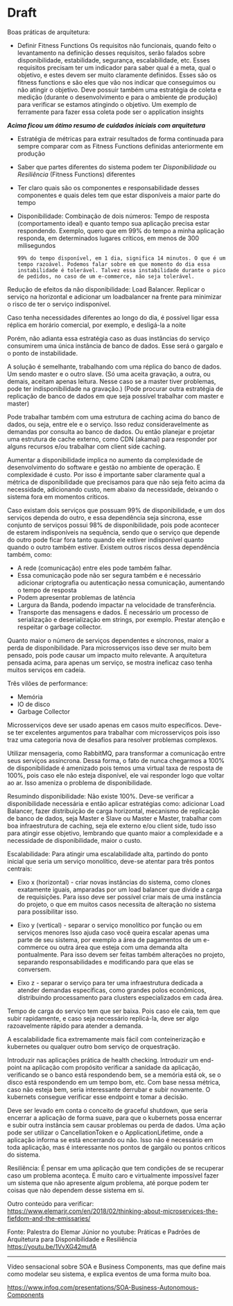 # Draft

Boas práticas de arquitetura:

- Definir Fitness Functions
  Os requisitos não funcionais, quando feito o levantamento na definição desses requisitos, serão falados sobre disponibilidade, estabilidade, segurança, escalabilidade, etc. Esses requisitos precisam ter um indicador para saber qual é a meta, qual o objetivo, e estes devem ser muito claramente definidos. Esses são os fitness functions e são eles que vão nos indicar que conseguimos ou não atingir o objetivo. Deve possuir também uma estratégia de coleta e medição (durante o desenvolvimento e para o ambiente de produção) para verificar se estamos atingindo o objetivo. Um exemplo de ferramente para fazer essa coleta pode ser o application insights

**_Acima ficou um ótimo resumo de cuidados iniciais com arquitetura_**

- Estratégia de métricas para extrair resultados de forma continuada para sempre comparar com as Fitness Functions definidas anteriormente em produção

- Saber que partes diferentes do sistema podem ter _Disponibilidade_ ou _Resiliência_ (Fitness Functions) diferentes

- Ter claro quais são os componentes e responsabilidade desses componentes e quais deles tem que estar disponíveis a maior parte do tempo

- Disponibilidade:
  Combinação de dois números: Tempo de resposta (comportamento ideal) e quanto tempo sua aplicação precisa estar respondendo. Exemplo, quero que em 99% do tempo a minha aplicação responda, em determinados lugares críticos, em menos de 300 milisegundos

      99% do tempo disponível, em 1 dia, significa 14 minutos. O que é um tempo razoável. Podemos falar sobre em que momento do dia essa instabilidade é tolerável. Talvez essa instabilidade durante o pico de pedidos, no caso de um e-commerce, não seja tolerável.

Redução de efeitos da não disponibilidade:
Load Balancer. Replicar o serviço na horizontal e adicionar um loadbalancer na frente para minimizar o risco de ter o serviço indisponível.

Caso tenha necessidades diferentes ao longo do dia, é possível ligar essa réplica em horário comercial, por exemplo, e desligá-la a noite

Porém, não adianta essa estratégia caso as duas instâncias do serviço consumirem uma única instância de banco de dados. Esse será o gargalo e o ponto de instabilidade.

A solução é semelhante, trabalhando com uma réplica do banco de dados. Um sendo master e o outro slave. (Só uma aceita gravação, a outra, ou demais, aceitam apenas leitura. Nesse caso se a master tiver problemas, pode ter indisponibilidade na gravação.) (Pode procurar outra estratégia de replicação de banco de dados em que seja possível trabalhar com master e master)

Pode trabalhar também com uma estrutura de caching acima do banco de dados, ou seja, entre ele e o serviço. Isso reduz consideravelmente as demandas por consulta ao banco de dados.
Ou então planejar e projetar uma estrutura de cache externo, como CDN (akamai) para responder por alguns recursos e/ou trabalhar com client side caching.

Aumentar a disponibilidade implica no aumento da complexidade de desenvolvimento do software e gestão no ambiente de operação.
E complexidade é custo.
Por isso é importante saber claramente qual a métrica de disponibilidade que precisamos para que não seja feito acima da necessidade, adicionando custo, nem abaixo da necessidade, deixando o sistema fora em momentos críticos.

Caso existam dois serviços que possuam 99% de disponibilidade, e um dos serviços dependa do outro, e essa dependência seja síncrona, esse conjunto de serviços possui 98% de disponibilidade, pois pode acontecer de estarem indisponíveis na sequência, sendo que o serviço que depende do outro pode ficar fora tanto quando ele estiver indisponível quanto quando o outro também estiver.
Existem outros riscos dessa dependência também, como:

- A rede (comunicação) entre eles pode também falhar.
- Essa comunicação pode não ser segura também e é necessário adicionar criptografia ou autenticação nessa comunicação, aumentando o tempo de resposta
- Podem apresentar problemas de latência
- Largura da Banda, podendo impactar na velocidade de transferência.
- Transporte das mensagens e dados. É necessário um processo de serialização e deserialização em strings, por exemplo. Prestar atenção e respeitar o garbage collector.

Quanto maior o número de serviços dependentes e síncronos, maior a perda de disponibilidade.
Para microsserviços isso deve ser muito bem pensado, pois pode causar um impacto muito relevante. A arquitetura pensada acima, para apenas um serviço, se mostra ineficaz caso tenha muitos serviços em cadeia.

Três vilões de performance:

- Memória
- IO de disco
- Garbage Collector

Microsserviços deve ser usado apenas em casos muito específicos. Deve-se ter excelentes argumentos para trabalhar com microsserviços pois isso traz uma categoria nova de desafios para resolver problemas complexos.

Utilizar mensageria, como RabbitMQ, para transformar a comunicação entre seus serviços assíncrona. Dessa forma, o fato de nunca chegarmos a 100% de disponibilidade é amenizado pois temos uma virtual taxa de resposta de 100%, pois caso ele não esteja disponível, ele vai responder logo que voltar ao ar. Isso ameniza o problema de disponibilidade.

Resumindo disponibilidade:
Não existe 100%. Deve-se verificar a disponibilidade necessária e então aplicar estratégias como: adicionar Load Balancer, fazer distribuição de carga horizontal, mecanismo de replicação de banco de dados, seja Master e Slave ou Master e Master, trabalhar com boa infraestrutura de caching, seja ele externo e/ou client side, tudo isso para atingir esse objetivo, lembrando que quanto maior a complexidade e a necessidade de disponibilidade, maior o custo.

Escalabilidade:
Para atingir uma escalabilidade alta, partindo do ponto inicial que seria um serviço monolítico, deve-se atentar para três pontos centrais:

- Eixo x (horizontal) - criar novas instâncias do sistema, como clones exatamente iguais, amparadas por um load balancer que divide a carga de requisições.
  Para isso deve ser possível criar mais de uma instância do projeto, o que em muitos casos necessita de alteração no sistema para possibilitar isso.

- Eixo y (vertical) - separar o serviço monolítico por função ou em serviços menores
  Isso ajuda caso você queira escalar apenas uma parte de seu sistema, por exemplo a área de pagamentos de um e-commerce ou outra área que esteja com uma demanda alta pontualmente.
  Para isso devem ser feitas também alterações no projeto, separando responsabilidades e modificando para que elas se conversem.

- Eixo z - separar o serviço para ter uma infraestrutura dedicada a atender demandas específicas, como grandes polos econômicos, distribuindo processamento para clusters especializados em cada área.

Tempo de carga do serviço tem que ser baixa. Pois caso ele caia, tem que subir rapidamente, e caso seja necessário replicá-la, deve ser algo razoavelmente rápido para atender a demanda.

A escalabilidade fica extremamente mais fácil com conteinerização e kubernetes ou qualquer outro bom serviço de orquestração.

Introduzir nas aplicações prática de health checking. Introduzir um end-point na aplicação com propósito verificar a sanidade da aplicação, verificando se o banco está respondendo bem, se a memória está ok, se o disco está respondendo em um tempo bom, etc.
Com base nessa métrica, caso não esteja bem, seria interessante derrubar e subir novamente. O kubernets consegue verificar esse endpoint e tomar a decisão.

Deve ser levado em conta o conceito de graceful shutdown, que seria encerrar a aplicação de forma suave, para que o kubernets possa encerrar e subir outra instância sem causar problemas ou perda de dados. Uma ação pode ser utilizar o CancellationToken e o ApplicationLifetime, onde a aplicação informa se está encerrando ou não. Isso não é necessário em toda aplicação, mas é interessante nos pontos de gargálo ou pontos críticos do sistema.

Resiliência:
É pensar em uma aplicação que tem condições de se recuperar caso um problema aconteça. É muito caro e virtualmente impossível fazer um sistema que não apresente algum problema, até porque podem ter coisas que não dependem desse sistema em si.

Outro conteúdo para verificar: https://www.elemarjr.com/en/2018/02/thinking-about-microservices-the-fiefdom-and-the-emissaries/

Fonte: Palestra do Elemar Júnior no youtube: Práticas e Padrões de Arquitetura para Disponibilidade e Resiliência
https://youtu.be/1VvXG42mufA


---

Vídeo sensacional sobre SOA e Business Components, mas que define mais como modelar seu sistema, e explica eventos de uma forma muito boa.

https://www.infoq.com/presentations/SOA-Business-Autonomous-Components
